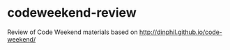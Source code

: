 # codeweekend-review
Review of Code Weekend materials based on http://dinphil.github.io/code-weekend/
